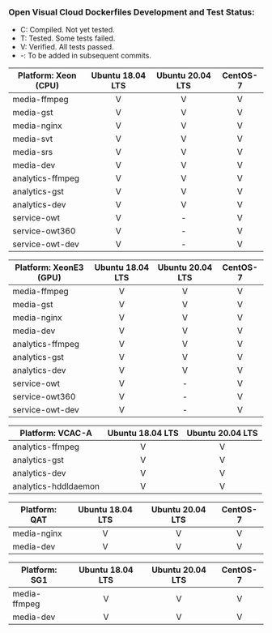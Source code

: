 ### Open Visual Cloud Dockerfiles Development and Test Status:
- C: Compiled. Not yet tested.
- T: Tested. Some tests failed.
- V: Verified. All tests passed.
- -: To be added in subsequent commits.

| Platform: Xeon (CPU) | Ubuntu 18.04 LTS | Ubuntu 20.04 LTS | CentOS-7 |
|-----|:---:|:---:|:---:|
| media-ffmpeg | V | V | V |
| media-gst | V | V | V |
| media-nginx | V | V | V |
| media-svt | V | V | V |
| media-srs | V | V | V |
| media-dev | V | V | V |
| analytics-ffmpeg | V | V | V |
| analytics-gst | V | V | V |
| analytics-dev | V | V | V |
| service-owt | V | - | V |
| service-owt360 | V | - | V |
| service-owt-dev | V | - | V | 

| Platform: XeonE3 (GPU) | Ubuntu 18.04 LTS | Ubuntu 20.04 LTS | CentOS-7 |
|-----|:---:|:---:|:---:|
| media-ffmpeg | V | V | V |
| media-gst | V | V | V |
| media-nginx | V | V | V |
| media-dev | V | V | V |
| analytics-ffmpeg | V | V | V |
| analytics-gst | V | V | V |
| analytics-dev | V | V | V |
| service-owt | V | - | V |
| service-owt360 | V | - | V |
| service-owt-dev | V | - | V |

| Platform: VCAC-A | Ubuntu 18.04 LTS |Ubuntu 20.04 LTS |
|-----|:---:|:---:|
| analytics-ffmpeg | V | V |
| analytics-gst | V | V |
| analytics-dev | V | V |
| analytics-hddldaemon| V | V |

| Platform: QAT | Ubuntu 18.04 LTS | Ubuntu 20.04 LTS | CentOS-7 |
|-----|:---:|:---:|:---:|
| media-nginx | V | V | V |
| media-dev | V | V | V |


| Platform: SG1 | Ubuntu 18.04 LTS | Ubuntu 20.04 LTS | CentOS-7 |
|-----|:---:|:---:|:---:|
| media-ffmpeg | V | V | V |
| media-dev | V | V | V |

